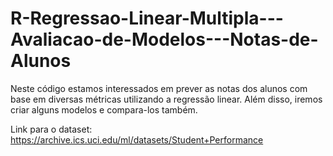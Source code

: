 # R-Regressao-Linear-Multipla---Avaliacao-de-Modelos---Notas-de-Alunos

Neste código estamos interessados em prever as notas dos alunos com base em diversas métricas utilizando a regressão linear. Além disso, iremos criar alguns modelos e compara-los também.

Link para o dataset: https://archive.ics.uci.edu/ml/datasets/Student+Performance
